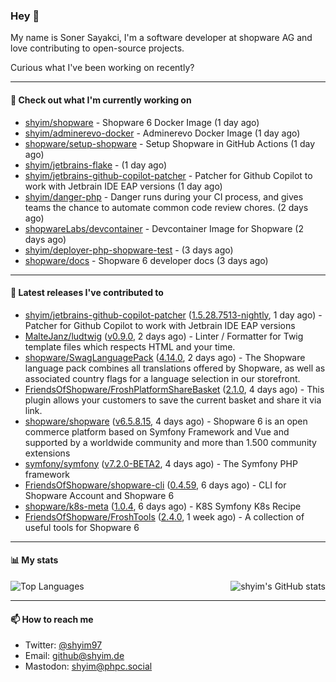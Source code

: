 ### Hey 👋

My name is Soner Sayakci, I'm a software developer at shopware AG and love contributing to open-source projects.

Curious what I've been working on recently?

---

#### 👷 Check out what I'm currently working on

- [shyim/shopware](https://github.com/shyim/shopware) - Shopware 6 Docker Image (1 day ago)
- [shyim/adminerevo-docker](https://github.com/shyim/adminerevo-docker) - Adminerevo Docker Image (1 day ago)
- [shopware/setup-shopware](https://github.com/shopware/setup-shopware) - Setup Shopware in GitHub Actions (1 day ago)
- [shyim/jetbrains-flake](https://github.com/shyim/jetbrains-flake) -  (1 day ago)
- [shyim/jetbrains-github-copilot-patcher](https://github.com/shyim/jetbrains-github-copilot-patcher) - Patcher for Github Copilot to work with Jetbrain IDE EAP versions (1 day ago)
- [shyim/danger-php](https://github.com/shyim/danger-php) - Danger runs during your CI process, and gives teams the chance to automate common code review chores. (2 days ago)
- [shopwareLabs/devcontainer](https://github.com/shopwareLabs/devcontainer) - Devcontainer Image for Shopware (2 days ago)
- [shyim/deployer-php-shopware-test](https://github.com/shyim/deployer-php-shopware-test) -  (3 days ago)
- [shopware/docs](https://github.com/shopware/docs) - Shopware 6 developer docs (3 days ago)

---

#### 🔭 Latest releases I've contributed to

- [shyim/jetbrains-github-copilot-patcher](https://github.com/shyim/jetbrains-github-copilot-patcher) ([1.5.28.7513-nightly](https://github.com/shyim/jetbrains-github-copilot-patcher/releases/tag/1.5.28.7513-nightly), 1 day ago) - Patcher for Github Copilot to work with Jetbrain IDE EAP versions
- [MalteJanz/ludtwig](https://github.com/MalteJanz/ludtwig) ([v0.9.0](https://github.com/MalteJanz/ludtwig/releases/tag/v0.9.0), 2 days ago) - Linter / Formatter for Twig template files which respects HTML and your time.
- [shopware/SwagLanguagePack](https://github.com/shopware/SwagLanguagePack) ([4.14.0](https://github.com/shopware/SwagLanguagePack/releases/tag/4.14.0), 2 days ago) - The Shopware language pack combines all translations offered by Shopware, as well as associated country flags for a language selection in our storefront.
- [FriendsOfShopware/FroshPlatformShareBasket](https://github.com/FriendsOfShopware/FroshPlatformShareBasket) ([2.1.0](https://github.com/FriendsOfShopware/FroshPlatformShareBasket/releases/tag/2.1.0), 4 days ago) - This plugin allows your customers to save the current basket and share it via link.
- [shopware/shopware](https://github.com/shopware/shopware) ([v6.5.8.15](https://github.com/shopware/shopware/releases/tag/v6.5.8.15), 4 days ago) - Shopware 6 is an open commerce platform based on Symfony Framework and Vue and supported by a worldwide community and more than 1.500 community extensions
- [symfony/symfony](https://github.com/symfony/symfony) ([v7.2.0-BETA2](https://github.com/symfony/symfony/releases/tag/v7.2.0-BETA2), 4 days ago) - The Symfony PHP framework
- [FriendsOfShopware/shopware-cli](https://github.com/FriendsOfShopware/shopware-cli) ([0.4.59](https://github.com/FriendsOfShopware/shopware-cli/releases/tag/0.4.59), 6 days ago) - CLI for Shopware Account and Shopware 6
- [shopware/k8s-meta](https://github.com/shopware/k8s-meta) ([1.0.4](https://github.com/shopware/k8s-meta/releases/tag/1.0.4), 6 days ago) - K8S Symfony K8s Recipe
- [FriendsOfShopware/FroshTools](https://github.com/FriendsOfShopware/FroshTools) ([2.4.0](https://github.com/FriendsOfShopware/FroshTools/releases/tag/2.4.0), 1 week ago) - A collection of useful tools for Shopware 6

---

#### 📊 My stats

<img align="right" alt="shyim's GitHub stats" src="https://github-readme-stats.vercel.app/api?username=shyim&count_private=1&show_icons=true&" />

![Top Languages](https://github-readme-stats.vercel.app/api/top-langs/?username=shyim)

---

#### 📫 How to reach me

- Twitter: [@shyim97](https://twitter.com/shyim97)
- Email: [github@shyim.de](mailto://github@shyim.de)
- Mastodon: <a rel="me" href="https://phpc.social/@shyim">shyim@phpc.social</a>
